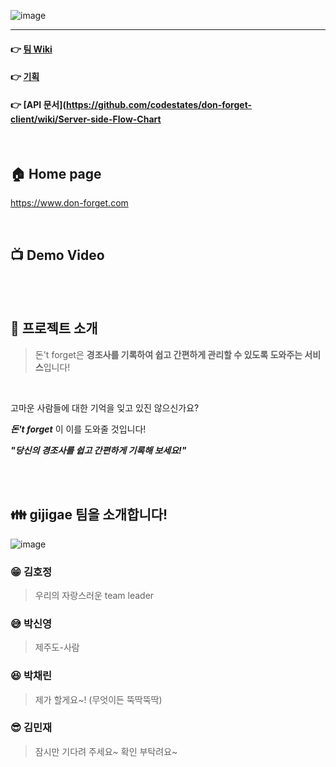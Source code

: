 ![image](https://user-images.githubusercontent.com/45649186/97524048-111a2d00-19e7-11eb-9fee-3bedfdd5204d.png)
<hr />

#### &#128073; [**팀 Wiki**](https://github.com/codestates/don-forget-client/wiki)             	
#### &#128073; [**기획**](https://github.com/codestates/don-forget-client/wiki/%EC%95%84%EC%9D%B4%EB%94%94%EC%96%B4-%EA%B8%B0%ED%9A%8D%EC%84%9C)                   
#### &#128073; [**API 문서**](https://github.com/codestates/don-forget-client/wiki/Server-side-Flow-Chart                       		


<br />

## 	&#127968; Home page
https://www.don-forget.com

<br />

## &#128250; Demo Video

<br />
<br />

## &#128204; 프로젝트 소개 
> 돈't forget은 **경조사를 기록하여 쉽고 간편하게 관리할 수 있도록 도와주는 서비스**입니다!
<br/>

고마운 사람들에 대한 기억을 잊고 있진 않으신가요?

***돈't forget*** 이 이를 도와줄 것입니다!

***"당신의 경조사를 쉽고 간편하게 기록해 보세요!"***


<br />
<br />
   
## <span> 👪 </span> gijigae 팀을 소개합니다!
![image](https://user-images.githubusercontent.com/45649186/95163580-25517c80-07e3-11eb-9833-ce878d8fae70.png)

### <span>&#128513;</span> 김호정
> 우리의 자랑스러운 team leader

### <span>&#128517;</span> 박신영
> 제주도-사람 

### <span>&#128518;</span> 박채린
> 제가 할게요~! (무엇이든 뚝딱뚝딱)

### <span>&#128526;</span> 김민재
> 잠시만 기다려 주세요~ 확인 부탁려요~






